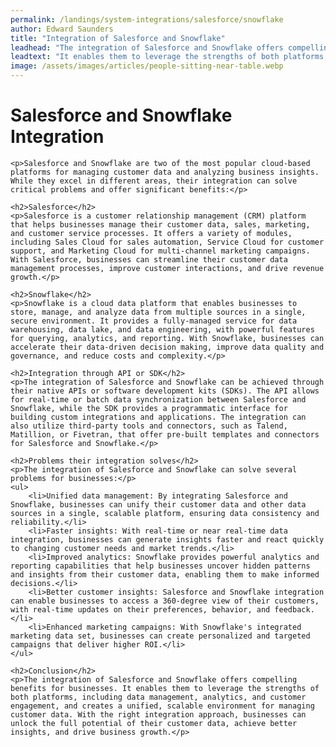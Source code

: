 ```yaml
---
permalink: /landings/system-integrations/salesforce/snowflake
author: Edward Saunders
title: "Integration of Salesforce and Snowflake"
leadhead: "The integration of Salesforce and Snowflake offers compelling benefits for businesses"
leadtext: "It enables them to leverage the strengths of both platforms, including data management, analytics, and customer engagement, and creates a unified, scalable environment for managing customer data. With the right integration approach, businesses can unlock the full potential of their customer data, achieve better insights, and drive business growth."
image: /assets/images/articles/people-sitting-near-table.webp
---
```

<div class="arttext">
	<h1>Salesforce and Snowflake Integration</h1>

	<p>Salesforce and Snowflake are two of the most popular cloud-based platforms for managing customer data and analyzing business insights. While they excel in different areas, their integration can solve critical problems and offer significant benefits:</p>

	<h2>Salesforce</h2>
	<p>Salesforce is a customer relationship management (CRM) platform that helps businesses manage their customer data, sales, marketing, and customer service processes. It offers a variety of modules, including Sales Cloud for sales automation, Service Cloud for customer support, and Marketing Cloud for multi-channel marketing campaigns. With Salesforce, businesses can streamline their customer data management processes, improve customer interactions, and drive revenue growth.</p>

	<h2>Snowflake</h2>
	<p>Snowflake is a cloud data platform that enables businesses to store, manage, and analyze data from multiple sources in a single, secure environment. It provides a fully-managed service for data warehousing, data lake, and data engineering, with powerful features for querying, analytics, and reporting. With Snowflake, businesses can accelerate their data-driven decision making, improve data quality and governance, and reduce costs and complexity.</p>

	<h2>Integration through API or SDK</h2>
	<p>The integration of Salesforce and Snowflake can be achieved through their native APIs or software development kits (SDKs). The API allows for real-time or batch data synchronization between Salesforce and Snowflake, while the SDK provides a programmatic interface for building custom integrations and applications. The integration can also utilize third-party tools and connectors, such as Talend, Matillion, or Fivetran, that offer pre-built templates and connectors for Salesforce and Snowflake.</p>

	<h2>Problems their integration solves</h2>
	<p>The integration of Salesforce and Snowflake can solve several problems for businesses:</p>
	<ul>
		<li>Unified data management: By integrating Salesforce and Snowflake, businesses can unify their customer data and other data sources in a single, scalable platform, ensuring data consistency and reliability.</li>
		<li>Faster insights: With real-time or near real-time data integration, businesses can generate insights faster and react quickly to changing customer needs and market trends.</li>
		<li>Improved analytics: Snowflake provides powerful analytics and reporting capabilities that help businesses uncover hidden patterns and insights from their customer data, enabling them to make informed decisions.</li>
		<li>Better customer insights: Salesforce and Snowflake integration can enable businesses to access a 360-degree view of their customers, with real-time updates on their preferences, behavior, and feedback.</li>
		<li>Enhanced marketing campaigns: With Snowflake's integrated marketing data set, businesses can create personalized and targeted campaigns that deliver higher ROI.</li>
	</ul>

	<h2>Conclusion</h2>
	<p>The integration of Salesforce and Snowflake offers compelling benefits for businesses. It enables them to leverage the strengths of both platforms, including data management, analytics, and customer engagement, and creates a unified, scalable environment for managing customer data. With the right integration approach, businesses can unlock the full potential of their customer data, achieve better insights, and drive business growth.</p>

</div>